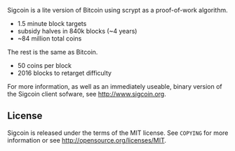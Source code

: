 Sigcoin is a lite version of Bitcoin using scrypt as a proof-of-work algorithm.
 - 1.5 minute block targets
 - subsidy halves in 840k blocks (~4 years)
 - ~84 million total coins

The rest is the same as Bitcoin.
 - 50 coins per block
 - 2016 blocks to retarget difficulty

For more information, as well as an immediately useable, binary version of
the Sigcoin client sofware, see http://www.sigcoin.org.

License
-------

Sigcoin is released under the terms of the MIT license. See `COPYING` for more
information or see http://opensource.org/licenses/MIT.

